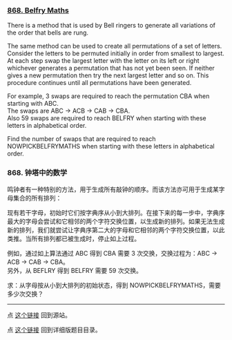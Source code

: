 ### [868. Belfry Maths](https://projecteuler.net/problem=868)

There is a method that is used by Bell ringers to generate all variations of the order that bells are rung.

The same method can be used to create all permutations of a set of letters. Consider the letters to be permuted initially in order from smallest to largest. At each step swap the largest letter with the letter on its left or right whichever generates a permutation that has not yet been seen. If neither gives a new permutation then try the next largest letter and so on. This procedure continues until all permutations have been generated.

For example, $3$ swaps are required to reach the permutation CBA when starting with ABC.  
The swaps are ABC $\to$ ACB $\to$ CAB $\to$ CBA.  
Also $59$ swaps are required to reach BELFRY when starting with these letters in alphabetical order.

Find the number of swaps that are required to reach NOWPICKBELFRYMATHS when starting with these letters in alphabetical order.

### 868. 钟塔中的数学

鸣钟者有一种特别的方法，用于生成所有敲钟的顺序。而该方法亦可用于生成某字母集合的所有排列：

现有若干字母，初始时它们按字典序从小到大排列。在接下来的每一步中，字典序最大的字母会尝试和它相邻的两个字符交换位置，以生成新的排列。如果无法生成新的排列，我们就尝试让字典序第二大的字母和它相邻的两个字符交换位置，以此类推。当所有排列都已被生成时，停止如上过程。

例如，通过如上算法通过 ABC 得到 CBA 需要 $3$ 次交换，交换过程为：ABC $\to$ ACB $\to$ CAB $\to$ CBA。  
另外，从 BEFLRY 得到 BELFRY 需要 $59$ 次交换。

求：从字母按从小到大排列的初始状态，得到 NOWPICKBELFRYMATHS，需要多少次交换？

---

点 [这个链接](https://fsy-juruo.github.io/pe-chinese-translation/) 回到源站。

点 [这个链接](https://fsy-juruo.github.io/pe-chinese-translation/detailed_content_archives.html) 回到详细版题目目录。